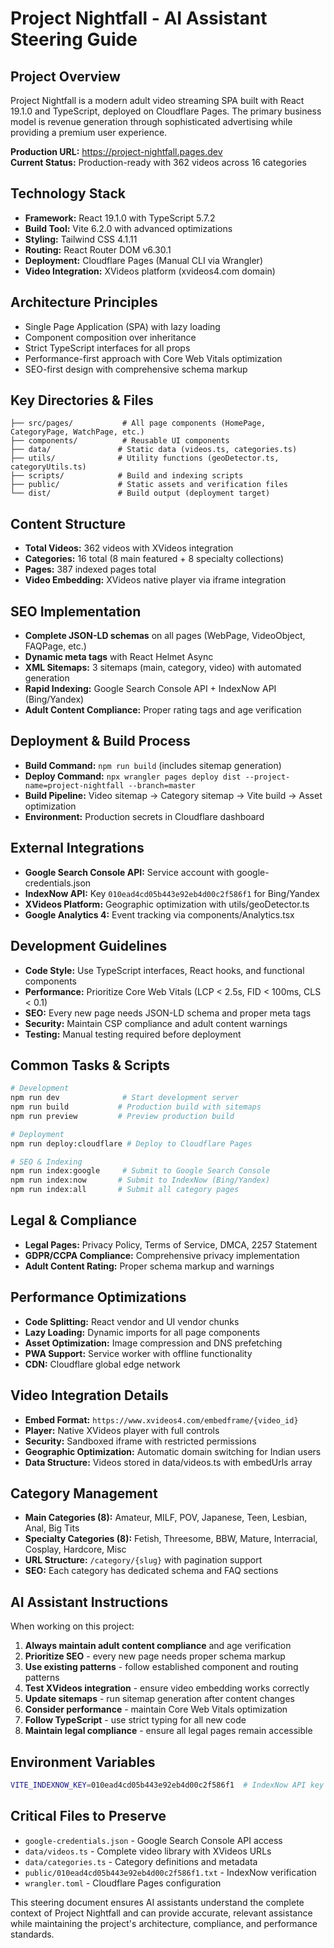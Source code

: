 # Project Nightfall - AI Assistant Steering Guide

## Project Overview
Project Nightfall is a modern adult video streaming SPA built with React 19.1.0 and TypeScript, deployed on Cloudflare Pages. The primary business model is revenue generation through sophisticated advertising while providing a premium user experience.

**Production URL:** https://project-nightfall.pages.dev  
**Current Status:** Production-ready with 362 videos across 16 categories

## Technology Stack
- **Framework:** React 19.1.0 with TypeScript 5.7.2
- **Build Tool:** Vite 6.2.0 with advanced optimizations
- **Styling:** Tailwind CSS 4.1.11
- **Routing:** React Router DOM v6.30.1
- **Deployment:** Cloudflare Pages (Manual CLI via Wrangler)
- **Video Integration:** XVideos platform (xvideos4.com domain)

## Architecture Principles
- Single Page Application (SPA) with lazy loading
- Component composition over inheritance
- Strict TypeScript interfaces for all props
- Performance-first approach with Core Web Vitals optimization
- SEO-first design with comprehensive schema markup

## Key Directories & Files
```
├── src/pages/           # All page components (HomePage, CategoryPage, WatchPage, etc.)
├── components/          # Reusable UI components
├── data/               # Static data (videos.ts, categories.ts)
├── utils/              # Utility functions (geoDetector.ts, categoryUtils.ts)
├── scripts/            # Build and indexing scripts
├── public/             # Static assets and verification files
└── dist/               # Build output (deployment target)
```

## Content Structure
- **Total Videos:** 362 videos with XVideos integration
- **Categories:** 16 total (8 main featured + 8 specialty collections)
- **Pages:** 387 indexed pages total
- **Video Embedding:** XVideos native player via iframe integration

## SEO Implementation
- **Complete JSON-LD schemas** on all pages (WebPage, VideoObject, FAQPage, etc.)
- **Dynamic meta tags** with React Helmet Async
- **XML Sitemaps:** 3 sitemaps (main, category, video) with automated generation
- **Rapid Indexing:** Google Search Console API + IndexNow API (Bing/Yandex)
- **Adult Content Compliance:** Proper rating tags and age verification

## Deployment & Build Process
- **Build Command:** `npm run build` (includes sitemap generation)
- **Deploy Command:** `npx wrangler pages deploy dist --project-name=project-nightfall --branch=master`
- **Build Pipeline:** Video sitemap → Category sitemap → Vite build → Asset optimization
- **Environment:** Production secrets in Cloudflare dashboard

## External Integrations
- **Google Search Console API:** Service account with google-credentials.json
- **IndexNow API:** Key `010ead4cd05b443e92eb4d00c2f586f1` for Bing/Yandex
- **XVideos Platform:** Geographic optimization with utils/geoDetector.ts
- **Google Analytics 4:** Event tracking via components/Analytics.tsx

## Development Guidelines
- **Code Style:** Use TypeScript interfaces, React hooks, and functional components
- **Performance:** Prioritize Core Web Vitals (LCP < 2.5s, FID < 100ms, CLS < 0.1)
- **SEO:** Every new page needs JSON-LD schema and proper meta tags
- **Security:** Maintain CSP compliance and adult content warnings
- **Testing:** Manual testing required before deployment

## Common Tasks & Scripts
```bash
# Development
npm run dev              # Start development server
npm run build           # Production build with sitemaps
npm run preview         # Preview production build

# Deployment
npm run deploy:cloudflare # Deploy to Cloudflare Pages

# SEO & Indexing
npm run index:google     # Submit to Google Search Console
npm run index:now       # Submit to IndexNow (Bing/Yandex)
npm run index:all       # Submit all category pages
```

## Legal & Compliance
- **Legal Pages:** Privacy Policy, Terms of Service, DMCA, 2257 Statement
- **GDPR/CCPA Compliance:** Comprehensive privacy implementation
- **Adult Content Rating:** Proper schema markup and warnings

## Performance Optimizations
- **Code Splitting:** React vendor and UI vendor chunks
- **Lazy Loading:** Dynamic imports for all page components
- **Asset Optimization:** Image compression and DNS prefetching
- **PWA Support:** Service worker with offline functionality
- **CDN:** Cloudflare global edge network

## Video Integration Details
- **Embed Format:** `https://www.xvideos4.com/embedframe/{video_id}`
- **Player:** Native XVideos player with full controls
- **Security:** Sandboxed iframe with restricted permissions
- **Geographic Optimization:** Automatic domain switching for Indian users
- **Data Structure:** Videos stored in data/videos.ts with embedUrls array

## Category Management
- **Main Categories (8):** Amateur, MILF, POV, Japanese, Teen, Lesbian, Anal, Big Tits
- **Specialty Categories (8):** Fetish, Threesome, BBW, Mature, Interracial, Cosplay, Hardcore, Misc
- **URL Structure:** `/category/{slug}` with pagination support
- **SEO:** Each category has dedicated schema and FAQ sections

## AI Assistant Instructions
When working on this project:
1. **Always maintain adult content compliance** and age verification
2. **Prioritize SEO** - every new page needs proper schema markup
3. **Use existing patterns** - follow established component and routing patterns
4. **Test XVideos integration** - ensure video embedding works correctly
5. **Update sitemaps** - run sitemap generation after content changes
6. **Consider performance** - maintain Core Web Vitals optimization
7. **Follow TypeScript** - use strict typing for all new code
8. **Maintain legal compliance** - ensure all legal pages remain accessible

## Environment Variables
```bash
VITE_INDEXNOW_KEY=010ead4cd05b443e92eb4d00c2f586f1  # IndexNow API key
```

## Critical Files to Preserve
- `google-credentials.json` - Google Search Console API access
- `data/videos.ts` - Complete video library with XVideos URLs
- `data/categories.ts` - Category definitions and metadata
- `public/010ead4cd05b443e92eb4d00c2f586f1.txt` - IndexNow verification
- `wrangler.toml` - Cloudflare Pages configuration

This steering document ensures AI assistants understand the complete context of Project Nightfall and can provide accurate, relevant assistance while maintaining the project's architecture, compliance, and performance standards.